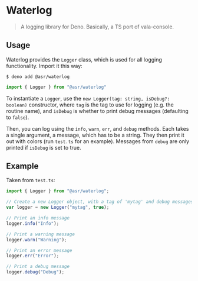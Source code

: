 # Waterlog
> A logging library for Deno.
Basically, a TS port of vala-console.
## Usage
Waterlog provides the `Logger` class, which is used for all logging functionality.
Import it this way:
```shell
$ deno add @asr/waterlog
```
```typescript
import { Logger } from "@asr/waterlog"
```
To instantiate a `Logger`, use the `new Logger(tag: string, isDebug?: boolean)` constructor, where `tag` is the tag to use for logging (e.g. the routine name), and `isDebug` is whether to print debug messages (defaulting to `false`).

Then, you can log using the `info`, `warn`, `err`, and `debug` methods. Each takes a single argument, a message, which has to be a string. They then print it out with colors (run `test.ts` for an example). Messages from `debug` are only printed if `isDebug` is set to true.

## Example
Taken from `test.ts`:
```typescript
import { Logger } from "@asr/waterlog";

// Create a new Logger object, with a tag of 'mytag' and debug messages
var logger = new Logger("mytag", true);

// Print an info message
logger.info("Info");

// Print a warning message
logger.warn("Warning");

// Print an error message
logger.err("Error");

// Print a debug message
logger.debug("Debug");
```
